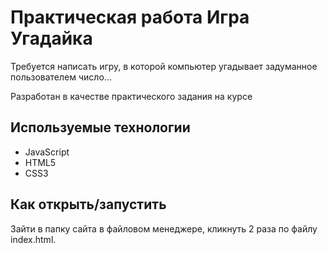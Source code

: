 # Практическая работа Игра Угадайка

Требуется написать игру, в которой компьютер угадывает задуманное пользователем число...<br>

Разработан в качестве практического задания на курсе


## Используемые технологии
* JavaScript
* HTML5
* CSS3

## Как открыть/запустить

Зайти в папку сайта в файловом менеджере, кликнуть 2 раза по файлу index.html.